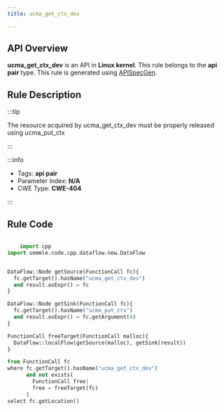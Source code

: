 ```yaml
---
title: ucma_get_ctx_dev

---
```



## API Overview
**ucma_get_ctx_dev** is an API in **Linux kernel**. This rule belongs to the **api pair** type. This rule is generated using [APISpecGen](../../tools/APISpecGen).
## Rule Description

:::tip

The resource acquired by ucma_get_ctx_dev must be properly released using ucma_put_ctx

:::

:::info

- Tags: **api pair**
- Parameter Index: **N/A**
- CWE Type: **CWE-404**

:::

## Rule Code
```python

    import cpp
import semmle.code.cpp.dataflow.new.DataFlow


DataFlow::Node getSource(FunctionCall fc){
  fc.getTarget().hasName("ucma_get_ctx_dev")
  and result.asExpr() = fc
}

DataFlow::Node getSink(FunctionCall fc){
  fc.getTarget().hasName("ucma_put_ctx")
  and result.asExpr() = fc.getArgument(0)
}

FunctionCall freeTarget(FunctionCall malloc){
  DataFlow::localFlow(getSource(malloc), getSink(result))
}

from FunctionCall fc
where fc.getTarget().hasName("ucma_get_ctx_dev")
      and not exists(
        FunctionCall free| 
        free = freeTarget(fc)
      )
select fc.getLocation()

    
```